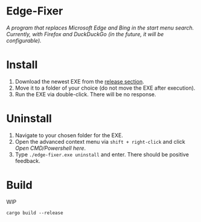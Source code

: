 # Edge-Fixer

_A program that replaces Microsoft Edge and Bing in the start menu search._ \
_Currently, with Firefox and DuckDuckGo (in the future, it will be configurable)._

# Install

1. Download the newest EXE from the [release section](https://gitlab.com/Captainpast/edge-fixer/-/releases).
2. Move it to a folder of your choice (do not move the EXE after execution).
3. Run the EXE via double-click. There will be no response.

# Uninstall

1. Navigate to your chosen folder for the EXE.
2. Open the advanced context menu via `shift + right-click` and click _Open CMD/Powershell here_.
3. Type `./edge-fixer.exe uninstall` and enter. There should be positive feedback.

# Build
WIP
```
cargo build --release
```